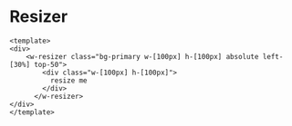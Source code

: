 # Resizer

```vue
<template>
<div>
    <w-resizer class="bg-primary w-[100px] h-[100px] absolute left-[30%] top-50">
        <div class="w-[100px] h-[100px]">
          resize me
        </div>
      </w-resizer>
</div>
</template>
```
<template>
<div>
    <w-resizer class="bg-primary w-[100px] h-[100px] absolute left-[30%] top-50">
        <div class="w-[100px] h-[100px]">
          resize me
        </div>
      </w-resizer>
  </div>
</template>

